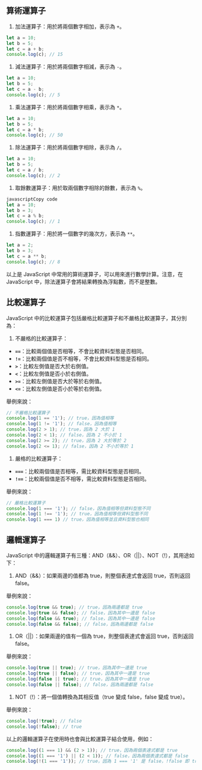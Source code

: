## 算術運算子

1. 加法運算子：用於將兩個數字相加，表示為 `+`。

```jsx
let a = 10;
let b = 5;
let c = a + b;
console.log(c); // 15
```

1. 減法運算子：用於將兩個數字相減，表示為 `-`。

```jsx
let a = 10;
let b = 5;
let c = a - b;
console.log(c); // 5
```

1. 乘法運算子：用於將兩個數字相乘，表示為 `*`。

```jsx
let a = 10;
let b = 5;
let c = a * b;
console.log(c); // 50
```

1. 除法運算子：用於將兩個數字相除，表示為 `/`。

```jsx
let a = 10;
let b = 5;
let c = a / b;
console.log(c); // 2
```

1. 取餘數運算子：用於取兩個數字相除的餘數，表示為 `%`。

```jsx
javascriptCopy code
let a = 10;
let b = 3;
let c = a % b;
console.log(c); // 1
```

1. 指數運算子：用於將一個數字的幾次方，表示為 `**`。

```jsx
let a = 2;
let b = 3;
let c = a ** b;
console.log(c); // 8
```

以上是 JavaScript 中常用的算術運算子，可以用來進行數學計算。注意，在 JavaScript 中，除法運算子會將結果轉換為浮點數，而不是整數。

## 比較運算子

JavaScript 中的比較運算子包括嚴格比較運算子和不嚴格比較運算子，其分別為：

1. 不嚴格的比較運算子：
- **`==`**：比較兩個值是否相等，不會比較資料型態是否相同。
- **`!=`**：比較兩個值是否不相等，不會比較資料型態是否相同。
- **`>`**：比較左側值是否大於右側值。
- **`<`**：比較左側值是否小於右側值。
- **`>=`**：比較左側值是否大於等於右側值。
- **`<=`**：比較左側值是否小於等於右側值。

舉例來說：

```jsx
// 不嚴格比較運算子
console.log(1 == '1'); // true，因為值相等
console.log(1 != '1'); // false，因為值相等
console.log(2 > 1); // true，因為 2 大於 1
console.log(2 < 1); // false，因為 2 不小於 1
console.log(2 >= 2); // true，因為 2 大於等於 2
console.log(2 <= 1); // false，因為 2 不小於等於 1
```

1. 嚴格的比較運算子：
- **`===`**：比較兩個值是否相等，需比較資料型態是否相同。
- **`!==`**：比較兩個值是否不相等，需比較資料型態是否相同。

舉例來說：

```jsx
// 嚴格比較運算子
console.log(1 === '1'); // false，因為值相等但資料型態不同
console.log(1 !== '1'); // true，因為值相等但資料型態不同
console.log(1 === 1) // true，因為值相等並且資料型態也相同
```

## 邏輯運算子

JavaScript 中的邏輯運算子有三種：AND（&&）、OR（||）、NOT（!），其用途如下：

1. AND（&&）：如果兩邊的值都為 true，則整個表達式會返回 true，否則返回 false。

舉例來說：

```jsx
console.log(true && true); // true，因為兩邊都是 true
console.log(true && false); // false，因為其中一邊是 false
console.log(false && true); // false，因為其中一邊是 false
console.log(false && false); // false，因為兩邊都是 false
```

1. OR（||）：如果兩邊的值有一個為 true，則整個表達式會返回 true，否則返回 false。

舉例來說：

```jsx
console.log(true || true); // true，因為其中一邊是 true
console.log(true || false); // true，因為其中一邊是 true
console.log(false || true); // true，因為其中一邊是 true
console.log(false || false); // false，因為兩邊都是 false
```

1. NOT（!）：將一個值轉換為其相反值（true 變成 false，false 變成 true）。

舉例來說：

```jsx
console.log(!true); // false
console.log(!false); // true
```

以上的邏輯運算子在使用時也會與比較運算子結合使用，例如：

```jsx
console.log((1 === 1) && (2 > 1)); // true，因為兩個表達式都是 true
console.log((1 === '1') || (2 < 1)); // false，因為兩個表達式都是 false
console.log(!(1 === '1')); // true，因為 1 === '1' 是 false，!false 即 true
```